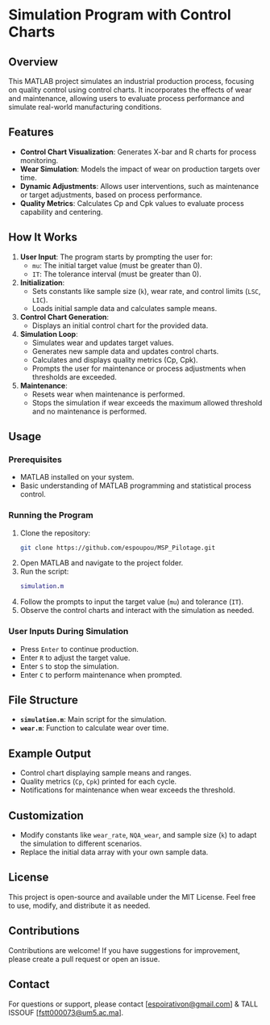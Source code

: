 # Simulation Program with Control Charts

## Overview
This MATLAB project simulates an industrial production process, focusing on quality control using control charts. It incorporates the effects of wear and maintenance, allowing users to evaluate process performance and simulate real-world manufacturing conditions.

## Features
- **Control Chart Visualization**: Generates X-bar and R charts for process monitoring.
- **Wear Simulation**: Models the impact of wear on production targets over time.
- **Dynamic Adjustments**: Allows user interventions, such as maintenance or target adjustments, based on process performance.
- **Quality Metrics**: Calculates Cp and Cpk values to evaluate process capability and centering.

## How It Works
1. **User Input**: The program starts by prompting the user for:
   - `mu`: The initial target value (must be greater than 0).
   - `IT`: The tolerance interval (must be greater than 0).
2. **Initialization**:
   - Sets constants like sample size (`k`), wear rate, and control limits (`LSC`, `LIC`).
   - Loads initial sample data and calculates sample means.
3. **Control Chart Generation**:
   - Displays an initial control chart for the provided data.
4. **Simulation Loop**:
   - Simulates wear and updates target values.
   - Generates new sample data and updates control charts.
   - Calculates and displays quality metrics (Cp, Cpk).
   - Prompts the user for maintenance or process adjustments when thresholds are exceeded.
5. **Maintenance**:
   - Resets wear when maintenance is performed.
   - Stops the simulation if wear exceeds the maximum allowed threshold and no maintenance is performed.

## Usage
### Prerequisites
- MATLAB installed on your system.
- Basic understanding of MATLAB programming and statistical process control.

### Running the Program
1. Clone the repository:
   ```bash
   git clone https://github.com/espoupou/MSP_Pilotage.git
   ```
2. Open MATLAB and navigate to the project folder.
3. Run the script:
   ```matlab
   simulation.m
   ```
4. Follow the prompts to input the target value (`mu`) and tolerance (`IT`).
5. Observe the control charts and interact with the simulation as needed.

### User Inputs During Simulation
- Press `Enter` to continue production.
- Enter `R` to adjust the target value.
- Enter `S` to stop the simulation.
- Enter `C` to perform maintenance when prompted.

## File Structure
- **`simulation.m`**: Main script for the simulation.
- **`wear.m`**: Function to calculate wear over time.

## Example Output
- Control chart displaying sample means and ranges.
- Quality metrics (`Cp`, `Cpk`) printed for each cycle.
- Notifications for maintenance when wear exceeds the threshold.

## Customization
- Modify constants like `wear_rate`, `NQA_wear`, and sample size (`k`) to adapt the simulation to different scenarios.
- Replace the initial data array with your own sample data.

## License
This project is open-source and available under the MIT License. Feel free to use, modify, and distribute it as needed.

## Contributions
Contributions are welcome! If you have suggestions for improvement, please create a pull request or open an issue.

## Contact
For questions or support, please contact [espoirativon@gmail.com] & TALL ISSOUF [fstt000073@um5.ac.ma].
